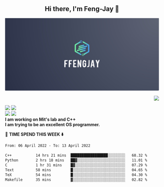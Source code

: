 <h2 align="center"> Hi there, I'm Feng-Jay 👋 </h2>  

![](https://github.com/Feng-Jay/DataStruct/blob/master/Image/1.png)  

<img align="right" src="https://github-readme-stats.vercel.app/api?username=Feng-Jay&show_icons=true&icon_color=CE1D2D&text_color=718096&bg_color=ffffff&hide_title=true" />


&emsp;

![](https://visitor-badge.glitch.me/badge?page_id=Feng-Jay.readme)
![](https://img.shields.io/badge/Concentrate-Cpp-blue)  
![](https://img.shields.io/badge/Rust-primer-orange)
![](https://img.shields.io/badge/Target-OS-9cf)  
**I am working on Mit's lab and C++**  
**I am trying to be an excellent OS programmer.**  


📘 **TIME SPEND THIS WEEK ⬇️**
<!--START_SECTION:waka-->

```text
From: 06 April 2022 - To: 13 April 2022

C++           14 hrs 21 mins  █████████████████░░░░░░░░   68.32 %
Python        2 hrs 18 mins   ██▓░░░░░░░░░░░░░░░░░░░░░░   11.01 %
C             1 hr 31 mins    █▓░░░░░░░░░░░░░░░░░░░░░░░   07.29 %
Text          58 mins         █░░░░░░░░░░░░░░░░░░░░░░░░   04.65 %
TeX           54 mins         █░░░░░░░░░░░░░░░░░░░░░░░░   04.30 %
Makefile      35 mins         ▓░░░░░░░░░░░░░░░░░░░░░░░░   02.82 %
```

<!--END_SECTION:waka-->
